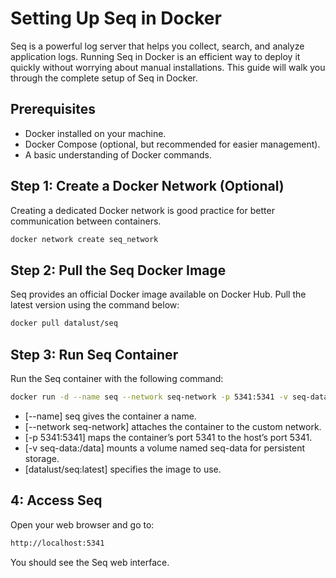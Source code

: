 # Setting Up Seq in Docker

Seq is a powerful log server that helps you collect, search, and analyze application logs. Running Seq in Docker is an efficient way to deploy it quickly without worrying about manual installations. This guide will walk you through the complete setup of Seq in Docker.

## Prerequisites

- Docker installed on your machine.
- Docker Compose (optional, but recommended for easier management).
- A basic understanding of Docker commands.

## Step 1: Create a Docker Network (Optional)

Creating a dedicated Docker network is good practice for better communication between containers.

```bash
docker network create seq_network
```

## Step 2: Pull the Seq Docker Image

Seq provides an official Docker image available on Docker Hub. Pull the latest version using the command below:

```bash
docker pull datalust/seq
```

## Step 3: Run Seq Container

Run the Seq container with the following command:

```bash
docker run -d --name seq --network seq-network -p 5341:5341 -v seq-data:/data datalust/seq:latest
```

- [--name] seq gives the container a name.
- [--network seq-network] attaches the container to the custom network.
- [-p 5341:5341] maps the container’s port 5341 to the host’s port 5341.
- [-v seq-data:/data] mounts a volume named seq-data for persistent storage.
- [datalust/seq:latest] specifies the image to use.

## 4: Access Seq

Open your web browser and go to:
```bash
http://localhost:5341
```

You should see the Seq web interface.
